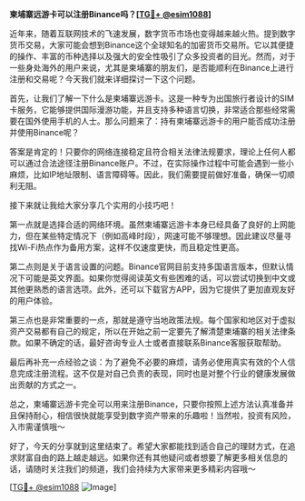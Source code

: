 **柬埔寨远游卡可以注册Binance吗？[[TG💪+ @esim1088](https://t.me/s/esim1088)]**

近年来，随着互联网技术的飞速发展，数字货币市场也变得越来越火热。提到数字货币交易，大家可能会想到Binance这个全球知名的加密货币交易所。它以其便捷的操作、丰富的币种选择以及强大的安全性吸引了众多投资者的目光。然而，对于一些身处海外的用户来说，尤其是柬埔寨的朋友们，是否能顺利在Binance上进行注册和交易呢？今天我们就来详细探讨一下这个问题。

首先，让我们了解一下什么是柬埔寨远游卡。这是一种专为出国旅行者设计的SIM卡服务，它能够提供国际漫游功能，并且支持多种语言切换，非常适合那些经常需要在国外使用手机的人士。那么问题来了：持有柬埔寨远游卡的用户能否成功注册并使用Binance呢？

答案是肯定的！只要你的网络连接稳定且符合相关法律法规要求，理论上任何人都可以通过合法途径注册Binance账户。不过，在实际操作过程中可能会遇到一些小麻烦，比如IP地址限制、语言障碍等。因此，我们需要提前做好准备，确保一切顺利无阻。

接下来就让我给大家分享几个实用的小技巧吧！

第一点就是选择合适的网络环境。虽然柬埔寨远游卡本身已经具备了良好的上网能力，但在某些特定情况下（例如高峰时段），网速可能不够理想。因此建议尽量寻找Wi-Fi热点作为备用方案，这样不仅速度更快，而且稳定性更高。

第二点则是关于语言设置的问题。Binance官网目前支持多国语言版本，但默认情况下可能是英文界面。如果你觉得阅读英文有些困难的话，可以尝试切换到中文或其他更熟悉的语言选项。此外，还可以下载官方APP，因为它提供了更加直观友好的用户体验。

第三点也是非常重要的一点，那就是遵守当地政策法规。每个国家和地区对于虚拟资产交易都有自己的规定，所以在开始之前一定要先了解清楚柬埔寨的相关法律条款。如果不确定的话，最好咨询专业人士或者直接联系Binance客服获取帮助。

最后再补充一点经验之谈：为了避免不必要的麻烦，请务必使用真实有效的个人信息完成注册流程。这不仅是对自己负责的表现，同时也是对整个行业的健康发展做出贡献的方式之一。

总之，柬埔寨远游卡完全可以用来注册Binance，只要你按照上述方法认真准备并且保持耐心，相信很快就能享受到数字资产带来的乐趣啦！当然啦，投资有风险，入市需谨慎哦～

好了，今天的分享就到这里结束了。希望大家都能找到适合自己的理财方式，在追求财富自由的路上越走越远。如果你还有其他疑问或者想要了解更多相关信息的话，请随时关注我们的频道，我们会持续为大家带来更多精彩内容哦～  

[[TG💪+ @esim1088](https://t.me/s/esim1088) ![Image](https://i.postimg.cc/4NQfJmqS/Snipaste-2025-05-13-00-14-12.png)]